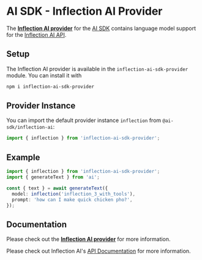 # AI SDK - Inflection AI Provider

The **[Inflection AI provider](https://github.com/Umbrage-Studios/inflection-ai-sdk-provider)** for the [AI SDK](https://sdk.vercel.ai/docs) contains language model support for the [Inflection AI API](https://developers.inflection.ai/).

## Setup

The Inflection AI provider is available in the `inflection-ai-sdk-provider` module. You can install it with

```bash
npm i inflection-ai-sdk-provider
```

## Provider Instance

You can import the default provider instance `inflection` from `@ai-sdk/inflection-ai`:

```ts
import { inflection } from 'inflection-ai-sdk-provider';
```

## Example

```ts
import { inflection } from 'inflection-ai-sdk-provider';
import { generateText } from 'ai';

const { text } = await generateText({
  model: inflection('inflection_3_with_tools'),
  prompt: 'how can I make quick chicken pho?',
});
```

## Documentation

Please check out the **[Inflection AI provider](https://github.com/Umbrage-Studios/inflection-ai-sdk-provider)** for more information.

Please check out Inflection AI's [API Documentation](https://developers.inflection.ai/docs/api-reference) for more information.
